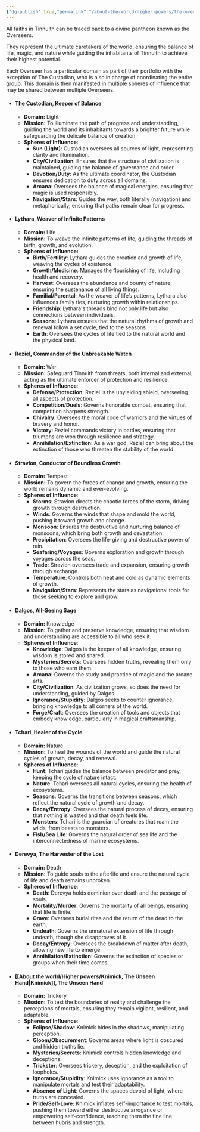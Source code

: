 ```yaml
---
{"dg-publish":true,"permalink":"/about-the-world/higher-powers/the-overseers/","tags":["gods","overseers","religion"]}
---
```


All faiths in Tinnuith can be traced back to a divine pantheon known as the Overseers. 

They represent the ultimate caretakers of the world, ensuring the balance of life, magic, and nature while guiding the inhabitants of Tinnuith to achieve their highest potential.

Each Overseer has a particular domain as part of their portfolio with the exception of The Custodian, who is also in charge of coordinating the entire group. This domain is then manifested in multiple spheres of influence that may be shared between multiple Overseers.

- #### The Custodian, Keeper of Balance
	- **Domain:** Light
	- **Mission:** To illuminate the path of progress and understanding, guiding the world and its inhabitants towards a brighter future while safeguarding the delicate balance of creation.
	- **Spheres of Influence**:
		- **Sun (Light)**: Custodian oversees all sources of light, representing clarity and illumination.
		- **City/Civilization**: Ensures that the structure of civilization is maintained, guiding the balance of governance and order.
		- **Devotion/Duty**: As the ultimate coordinator, the Custodian ensures dedication to duty across all domains.
		- **Arcana**: Oversees the balance of magical energies, ensuring that magic is used responsibly.
		- **Navigation/Stars**: Guides the way, both literally (navigation) and metaphorically, ensuring that paths remain clear for progress.
		
- #### Lythara, Weaver of Infinite Patterns
	- **Domain:** Life
	- **Mission:** To weave the infinite patterns of life, guiding the threads of birth, growth, and evolution.
	- **Spheres of Influence:**
		- **Birth/Fertility**: Lythara guides the creation and growth of life, weaving the cycles of existence.
	    - **Growth/Medicine**: Manages the flourishing of life, including health and recovery.
	    - **Harvest**: Oversees the abundance and bounty of nature, ensuring the sustenance of all living things.
	    - **Familial/Parental**: As the weaver of life’s patterns, Lythara also influences family ties, nurturing growth within relationships.
	    - **Friendship**: Lythara's threads bind not only life but also connections between individuals.
	    - **Seasons**: Lythara ensures that the natural rhythms of growth and renewal follow a set cycle, tied to the seasons.
	    - **Earth**: Oversees the cycles of life tied to the natural world and the physical land.

- #### Reziel, Commander of the Unbreakable Watch
	- **Domain:** War
	- **Mission:** Safeguard Tinnuith from threats, both internal and external, acting as the ultimate enforcer of protection and resilience.
	- **Spheres of Influence**:
		- **Defense/Protection**: Reziel is the unyielding shield, overseeing all aspects of protection.
		- **Competition/Duels**: Governs honorable combat, ensuring that competition sharpens strength.
		- **Chivalry**: Oversees the moral code of warriors and the virtues of bravery and honor.
		- **Victory**: Reziel commands victory in battles, ensuring that triumphs are won through resilience and strategy.
		- **Annihilation/Extinction**: As a war god, Reziel can bring about the extinction of those who threaten the stability of the world.

- #### Stravion, Conductor of Boundless Growth
	- **Domain:** Tempest
	- **Mission:** To govern the forces of change and growth, ensuring the world remains dynamic and ever-evolving.
	- **Spheres of Influence**:
		- **Storms**: Stravion directs the chaotic forces of the storm, driving growth through destruction.
		- **Winds**: Governs the winds that shape and mold the world, pushing it toward growth and change.
		- **Monsoon**: Ensures the destructive and nurturing balance of monsoons, which bring both growth and devastation.
		- **Precipitation**: Oversees the life-giving and destructive power of rain.
		- **Seafaring/Voyages**: Governs exploration and growth through voyages across the seas.
		- **Trade**: Stravion oversees trade and expansion, ensuring growth through exchange.
		- **Temperature**: Controls both heat and cold as dynamic elements of growth.
		- **Navigation/Stars**: Represents the stars as navigational tools for those seeking to explore and grow.

- #### Dalgos, All-Seeing Sage
	- **Domain:** Knowledge
	- **Mission:** To gather and preserve knowledge, ensuring that wisdom and understanding are accessible to all who seek it.
	- **Spheres of Influence**:
		- **Knowledge**: Dalgos is the keeper of all knowledge, ensuring wisdom is stored and shared.
		- **Mysteries/Secrets**: Oversees hidden truths, revealing them only to those who earn them.
		- **Arcana**: Governs the study and practice of magic and the arcane arts.
		- **City/Civilization**: As civilization grows, so does the need for understanding, guided by Dalgos.
		- **Ignorance/Stupidity**: Dalgos seeks to counter ignorance, bringing knowledge to all corners of the world.
		- **Forge/Craft**: Oversees the creation of tools and objects that embody knowledge, particularly in magical craftsmanship.

- #### Tchari, Healer of the Cycle
	- **Domain:** Nature
	- **Mission:** To heal the wounds of the world and guide the natural cycles of growth, decay, and renewal.
	- **Spheres of Influence**:
		- **Hunt**: Tchari guides the balance between predator and prey, keeping the cycle of nature intact.
		- **Nature**: Tchari oversees all natural cycles, ensuring the health of ecosystems.
		- **Seasons**: Governs the transitions between seasons, which reflect the natural cycle of growth and decay.
		- **Decay/Entropy**: Oversees the natural process of decay, ensuring that nothing is wasted and that death fuels life.
		- **Monsters**: Tchari is the guardian of creatures that roam the wilds, from beasts to monsters.
		- **Fish/Sea Life**: Governs the natural order of sea life and the interconnectedness of marine ecosystems.

- #### Derevya, The Harvester of the Lost
	- **Domain:** Death
	- **Mission:** To guide souls to the afterlife and ensure the natural cycle of life and death remains unbroken.
	- **Spheres of Influence**:
		- **Death**: Derevya holds dominion over death and the passage of souls.
		- **Mortality/Murder**: Governs the mortality of all beings, ensuring that life is finite.
		- **Grave**: Oversees burial rites and the return of the dead to the earth.
		- **Undeath**: Governs the unnatural extension of life through undeath, though she disapproves of it.
		- **Decay/Entropy**: Oversees the breakdown of matter after death, allowing new life to emerge.
		- **Annihilation/Extinction**: Governs the extinction of species or groups when their time comes.

- #### [[About the world/Higher powers/Knimick, The Unseen Hand\|Knimick]], The Unseen Hand
	- **Domain:** Trickery
	- **Mission:** To test the boundaries of reality and challenge the perceptions of mortals, ensuring they remain vigilant, resilient, and adaptable.
	- **Spheres of Influence**:
		- **Eclipse/Shadow**: Knimick hides in the shadows, manipulating perception.
		- **Gloom/Obscurement**: Governs areas where light is obscured and hidden truths lie.
		- **Mysteries/Secrets**: Knimick controls hidden knowledge and deceptions.
		- **Trickster**: Oversees trickery, deception, and the exploitation of loopholes.
		- **Ignorance/Stupidity**: Knimick uses ignorance as a tool to manipulate mortals and test their adaptability.
		- **Absence of Light**: Governs the spaces devoid of light, where truths are concealed.
		- **Pride/Self-Love:** Knimick inflates self-importance to test mortals, pushing them toward either destructive arrogance or empowering self-confidence, teaching them the fine line between hubris and strength.


